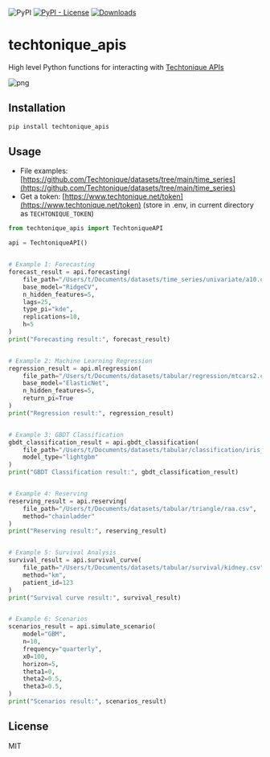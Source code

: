 
![PyPI](https://img.shields.io/pypi/v/techtonique_apis) [![PyPI - License](https://img.shields.io/pypi/l/techtonique_apis)](https://github.com/Techtonique/techtonique_apis/blob/master/LICENSE) [![Downloads](https://pepy.tech/badge/techtonique_apis)](https://pepy.tech/project/techtonique_apis) 

# techtonique_apis

High level Python functions for interacting with [Techtonique APIs](https://www.techtonique.net)


![png](./techtoniquegif1.gif)

## Installation

```bash
pip install techtonique_apis
```

## Usage 

- File examples: [https://github.com/Techtonique/datasets/tree/main/time_series](https://github.com/Techtonique/datasets/tree/main/time_series)
- Get a token: [https://www.techtonique.net/token](https://www.techtonique.net/token) (store in .env, in current directory as `TECHTONIQUE_TOKEN`)

```python
from techtonique_apis import TechtoniqueAPI

api = TechtoniqueAPI()


# Example 1: Forecasting
forecast_result = api.forecasting(
    file_path="/Users/t/Documents/datasets/time_series/univariate/a10.csv",
    base_model="RidgeCV",
    n_hidden_features=5,
    lags=25,
    type_pi="kde",
    replications=10,
    h=5
)
print("Forecasting result:", forecast_result)


# Example 2: Machine Learning Regression
regression_result = api.mlregression(
    file_path="/Users/t/Documents/datasets/tabular/regression/mtcars2.csv",
    base_model="ElasticNet",
    n_hidden_features=5,
    return_pi=True
)
print("Regression result:", regression_result)


# Example 3: GBDT Classification
gbdt_classification_result = api.gbdt_classification(
    file_path="/Users/t/Documents/datasets/tabular/classification/iris_dataset2.csv",
    model_type="lightgbm"
)
print("GBDT Classification result:", gbdt_classification_result)


# Example 4: Reserving
reserving_result = api.reserving(
    file_path="/Users/t/Documents/datasets/tabular/triangle/raa.csv",
    method="chainladder"
)
print("Reserving result:", reserving_result)


# Example 5: Survival Analysis
survival_result = api.survival_curve(
    file_path="/Users/t/Documents/datasets/tabular/survival/kidney.csv",
    method="km",
    patient_id=123
)
print("Survival curve result:", survival_result)


# Example 6: Scenarios
scenarios_result = api.simulate_scenario(
    model="GBM",
    n=10,
    frequency="quarterly",
    x0=100,
    horizon=5,
    theta1=0,
    theta2=0.5,
    theta3=0.5,
)
print("Scenarios result:", scenarios_result)
```

## License

MIT 

